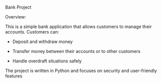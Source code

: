   Bank Project


Overview:

This is a simple bank application that allows customers to manage their accounts.
Customers can:

- Deposit and withdraw money

- Transfer money between their accounts or to other customers

- Handle overdraft situations safely

The project is written in Python and focuses on security and user-friendly features

